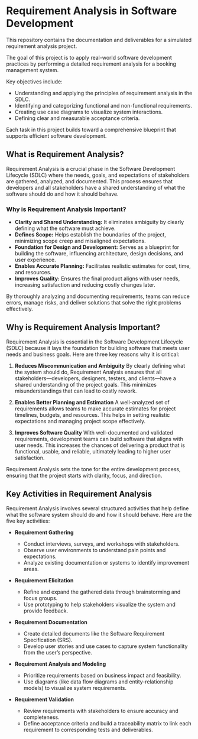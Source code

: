 # Requirement Analysis in Software Development

This repository contains the documentation and deliverables for a simulated requirement analysis project. 

The goal of this project is to apply real-world software development practices by performing a detailed requirement analysis for a booking management system. 

Key objectives include:
- Understanding and applying the principles of requirement analysis in the SDLC.
- Identifying and categorizing functional and non-functional requirements.
- Creating use case diagrams to visualize system interactions.
- Defining clear and measurable acceptance criteria.

Each task in this project builds toward a comprehensive blueprint that supports efficient software development.

## What is Requirement Analysis?

Requirement Analysis is a crucial phase in the Software Development Lifecycle (SDLC) where the needs, goals, and expectations of stakeholders are gathered, analyzed, and documented. This process ensures that developers and all stakeholders have a shared understanding of what the software should do and how it should behave.

### Why is Requirement Analysis Important?

- **Clarity and Shared Understanding:** It eliminates ambiguity by clearly defining what the software must achieve.
- **Defines Scope:** Helps establish the boundaries of the project, minimizing scope creep and misaligned expectations.
- **Foundation for Design and Development:** Serves as a blueprint for building the software, influencing architecture, design decisions, and user experience.
- **Enables Accurate Planning:** Facilitates realistic estimates for cost, time, and resources.
- **Improves Quality:** Ensures the final product aligns with user needs, increasing satisfaction and reducing costly changes later.

By thoroughly analyzing and documenting requirements, teams can reduce errors, manage risks, and deliver solutions that solve the right problems effectively.


## Why is Requirement Analysis Important?

Requirement Analysis is essential in the Software Development Lifecycle (SDLC) because it lays the foundation for building software that meets user needs and business goals. Here are three key reasons why it is critical:

1. **Reduces Miscommunication and Ambiguity**
   By clearly defining what the system should do, Requirement Analysis ensures that all stakeholders—developers, designers, testers, and clients—have a shared understanding of the project goals. This minimizes misunderstandings that can lead to costly rework.

2. **Enables Better Planning and Estimation**
   A well-analyzed set of requirements allows teams to make accurate estimates for project timelines, budgets, and resources. This helps in setting realistic expectations and managing project scope effectively.

3. **Improves Software Quality**
   With well-documented and validated requirements, development teams can build software that aligns with user needs. This increases the chances of delivering a product that is functional, usable, and reliable, ultimately leading to higher user satisfaction.

Requirement Analysis sets the tone for the entire development process, ensuring that the project starts with clarity, focus, and direction.


## Key Activities in Requirement Analysis

Requirement Analysis involves several structured activities that help define what the software system should do and how it should behave. Here are the five key activities:

- **Requirement Gathering**  
  - Conduct interviews, surveys, and workshops with stakeholders.
  - Observe user environments to understand pain points and expectations.
  - Analyze existing documentation or systems to identify improvement areas.

- **Requirement Elicitation**  
  - Refine and expand the gathered data through brainstorming and focus groups.
  - Use prototyping to help stakeholders visualize the system and provide feedback.

- **Requirement Documentation**  
  - Create detailed documents like the Software Requirement Specification (SRS).
  - Develop user stories and use cases to capture system functionality from the user’s perspective.

- **Requirement Analysis and Modeling**  
  - Prioritize requirements based on business impact and feasibility.
  - Use diagrams (like data flow diagrams and entity-relationship models) to visualize system requirements.

- **Requirement Validation**  
  - Review requirements with stakeholders to ensure accuracy and completeness.
  - Define acceptance criteria and build a traceability matrix to link each requirement to corresponding tests and deliverables.
